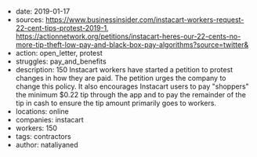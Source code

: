 - date: 2019-01-17
- sources: https://www.businessinsider.com/instacart-workers-request-22-cent-tips-protest-2019-1, https://actionnetwork.org/petitions/instacart-heres-our-22-cents-no-more-tip-theft-low-pay-and-black-box-pay-algorithms?source=twitter&
- action: open_letter, protest
- struggles: pay_and_benefits
- description: 150 Instacart workers have started a petition to protest changes in how they are paid. The petition urges the company to change this policy. It also encourages Instacart users to pay "shoppers" the minimum $0.22 tip through the app and to pay the remainder of the tip in cash to ensure the tip amount primarily goes to workers.
- locations: online
- companies: instacart
- workers: 150
- tags: contractors
- author: nataliyaned
